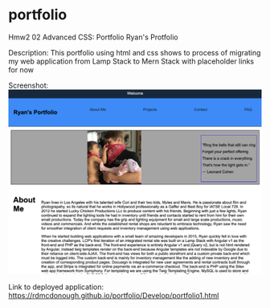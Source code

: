 # portfolio
Hmw2 02 Advanced CSS: Portfolio
Ryan's Protfolio

Description: This portfolio using html and css shows to process of migrating my web application from Lamp Stack to Mern Stack with placeholder links for now

Screenshot:
![picture](screenshot.png)

Link to deployed application:
https://rdmcdonough.github.io/portfolio/Develop/portfolio1.html